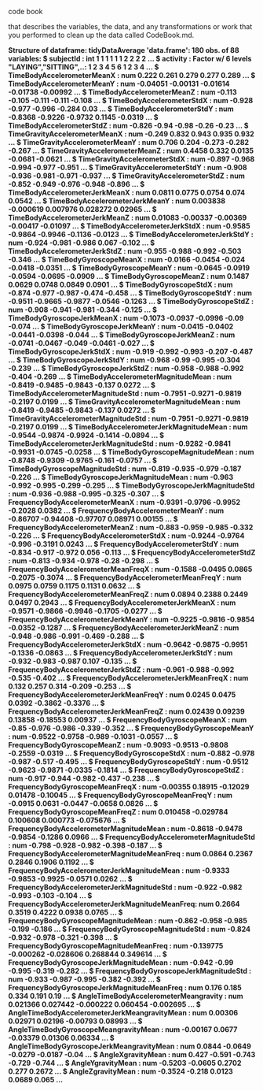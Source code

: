 code book 

that describes the variables, the data, and any transformations or work that you performed to clean up the data called CodeBook.md.

<b>Structure of dataframe: tidyDataAverage <b>
'data.frame':	180 obs. of  88 variables:
 $ subjectId                                      : int  1 1 1 1 1 1 2 2 2 2 ...
 $ activity                                       : Factor w/ 6 levels "LAYING","SITTING",..: 1 2 3 4 5 6 1 2 3 4 ...
 $ TimeBodyAccelerometerMeanX                     : num  0.222 0.261 0.279 0.277 0.289 ...
 $ TimeBodyAccelerometerMeanY                     : num  -0.04051 -0.00131 -0.01614 -0.01738 -0.00992 ...
 $ TimeBodyAccelerometerMeanZ                     : num  -0.113 -0.105 -0.111 -0.111 -0.108 ...
 $ TimeBodyAccelerometerStdX                      : num  -0.928 -0.977 -0.996 -0.284 0.03 ...
 $ TimeBodyAccelerometerStdY                      : num  -0.8368 -0.9226 -0.9732 0.1145 -0.0319 ...
 $ TimeBodyAccelerometerStdZ                      : num  -0.826 -0.94 -0.98 -0.26 -0.23 ...
 $ TimeGravityAccelerometerMeanX                  : num  -0.249 0.832 0.943 0.935 0.932 ...
 $ TimeGravityAccelerometerMeanY                  : num  0.706 0.204 -0.273 -0.282 -0.267 ...
 $ TimeGravityAccelerometerMeanZ                  : num  0.4458 0.332 0.0135 -0.0681 -0.0621 ...
 $ TimeGravityAccelerometerStdX                   : num  -0.897 -0.968 -0.994 -0.977 -0.951 ...
 $ TimeGravityAccelerometerStdY                   : num  -0.908 -0.936 -0.981 -0.971 -0.937 ...
 $ TimeGravityAccelerometerStdZ                   : num  -0.852 -0.949 -0.976 -0.948 -0.896 ...
 $ TimeBodyAccelerometerJerkMeanX                 : num  0.0811 0.0775 0.0754 0.074 0.0542 ...
 $ TimeBodyAccelerometerJerkMeanY                 : num  0.003838 -0.000619 0.007976 0.028272 0.02965 ...
 $ TimeBodyAccelerometerJerkMeanZ                 : num  0.01083 -0.00337 -0.00369 -0.00417 -0.01097 ...
 $ TimeBodyAccelerometerJerkStdX                  : num  -0.9585 -0.9864 -0.9946 -0.1136 -0.0123 ...
 $ TimeBodyAccelerometerJerkStdY                  : num  -0.924 -0.981 -0.986 0.067 -0.102 ...
 $ TimeBodyAccelerometerJerkStdZ                  : num  -0.955 -0.988 -0.992 -0.503 -0.346 ...
 $ TimeBodyGyroscopeMeanX                         : num  -0.0166 -0.0454 -0.024 -0.0418 -0.0351 ...
 $ TimeBodyGyroscopeMeanY                         : num  -0.0645 -0.0919 -0.0594 -0.0695 -0.0909 ...
 $ TimeBodyGyroscopeMeanZ                         : num  0.1487 0.0629 0.0748 0.0849 0.0901 ...
 $ TimeBodyGyroscopeStdX                          : num  -0.874 -0.977 -0.987 -0.474 -0.458 ...
 $ TimeBodyGyroscopeStdY                          : num  -0.9511 -0.9665 -0.9877 -0.0546 -0.1263 ...
 $ TimeBodyGyroscopeStdZ                          : num  -0.908 -0.941 -0.981 -0.344 -0.125 ...
 $ TimeBodyGyroscopeJerkMeanX                     : num  -0.1073 -0.0937 -0.0996 -0.09 -0.074 ...
 $ TimeBodyGyroscopeJerkMeanY                     : num  -0.0415 -0.0402 -0.0441 -0.0398 -0.044 ...
 $ TimeBodyGyroscopeJerkMeanZ                     : num  -0.0741 -0.0467 -0.049 -0.0461 -0.027 ...
 $ TimeBodyGyroscopeJerkStdX                      : num  -0.919 -0.992 -0.993 -0.207 -0.487 ...
 $ TimeBodyGyroscopeJerkStdY                      : num  -0.968 -0.99 -0.995 -0.304 -0.239 ...
 $ TimeBodyGyroscopeJerkStdZ                      : num  -0.958 -0.988 -0.992 -0.404 -0.269 ...
 $ TimeBodyAccelerometerMagnitudeMean             : num  -0.8419 -0.9485 -0.9843 -0.137 0.0272 ...
 $ TimeBodyAccelerometerMagnitudeStd              : num  -0.7951 -0.9271 -0.9819 -0.2197 0.0199 ...
 $ TimeGravityAccelerometerMagnitudeMean          : num  -0.8419 -0.9485 -0.9843 -0.137 0.0272 ...
 $ TimeGravityAccelerometerMagnitudeStd           : num  -0.7951 -0.9271 -0.9819 -0.2197 0.0199 ...
 $ TimeBodyAccelerometerJerkMagnitudeMean         : num  -0.9544 -0.9874 -0.9924 -0.1414 -0.0894 ...
 $ TimeBodyAccelerometerJerkMagnitudeStd          : num  -0.9282 -0.9841 -0.9931 -0.0745 -0.0258 ...
 $ TimeBodyGyroscopeMagnitudeMean                 : num  -0.8748 -0.9309 -0.9765 -0.161 -0.0757 ...
 $ TimeBodyGyroscopeMagnitudeStd                  : num  -0.819 -0.935 -0.979 -0.187 -0.226 ...
 $ TimeBodyGyroscopeJerkMagnitudeMean             : num  -0.963 -0.992 -0.995 -0.299 -0.295 ...
 $ TimeBodyGyroscopeJerkMagnitudeStd              : num  -0.936 -0.988 -0.995 -0.325 -0.307 ...
 $ FrequencyBodyAccelerometerMeanX                : num  -0.9391 -0.9796 -0.9952 -0.2028 0.0382 ...
 $ FrequencyBodyAccelerometerMeanY                : num  -0.86707 -0.94408 -0.97707 0.08971 0.00155 ...
 $ FrequencyBodyAccelerometerMeanZ                : num  -0.883 -0.959 -0.985 -0.332 -0.226 ...
 $ FrequencyBodyAccelerometerStdX                 : num  -0.9244 -0.9764 -0.996 -0.3191 0.0243 ...
 $ FrequencyBodyAccelerometerStdY                 : num  -0.834 -0.917 -0.972 0.056 -0.113 ...
 $ FrequencyBodyAccelerometerStdZ                 : num  -0.813 -0.934 -0.978 -0.28 -0.298 ...
 $ FrequencyBodyAccelerometerMeanFreqX            : num  -0.1588 -0.0495 0.0865 -0.2075 -0.3074 ...
 $ FrequencyBodyAccelerometerMeanFreqY            : num  0.0975 0.0759 0.1175 0.1131 0.0632 ...
 $ FrequencyBodyAccelerometerMeanFreqZ            : num  0.0894 0.2388 0.2449 0.0497 0.2943 ...
 $ FrequencyBodyAccelerometerJerkMeanX            : num  -0.9571 -0.9866 -0.9946 -0.1705 -0.0277 ...
 $ FrequencyBodyAccelerometerJerkMeanY            : num  -0.9225 -0.9816 -0.9854 -0.0352 -0.1287 ...
 $ FrequencyBodyAccelerometerJerkMeanZ            : num  -0.948 -0.986 -0.991 -0.469 -0.288 ...
 $ FrequencyBodyAccelerometerJerkStdX             : num  -0.9642 -0.9875 -0.9951 -0.1336 -0.0863 ...
 $ FrequencyBodyAccelerometerJerkStdY             : num  -0.932 -0.983 -0.987 0.107 -0.135 ...
 $ FrequencyBodyAccelerometerJerkStdZ             : num  -0.961 -0.988 -0.992 -0.535 -0.402 ...
 $ FrequencyBodyAccelerometerJerkMeanFreqX        : num  0.132 0.257 0.314 -0.209 -0.253 ...
 $ FrequencyBodyAccelerometerJerkMeanFreqY        : num  0.0245 0.0475 0.0392 -0.3862 -0.3376 ...
 $ FrequencyBodyAccelerometerJerkMeanFreqZ        : num  0.02439 0.09239 0.13858 -0.18553 0.00937 ...
 $ FrequencyBodyGyroscopeMeanX                    : num  -0.85 -0.976 -0.986 -0.339 -0.352 ...
 $ FrequencyBodyGyroscopeMeanY                    : num  -0.9522 -0.9758 -0.989 -0.1031 -0.0557 ...
 $ FrequencyBodyGyroscopeMeanZ                    : num  -0.9093 -0.9513 -0.9808 -0.2559 -0.0319 ...
 $ FrequencyBodyGyroscopeStdX                     : num  -0.882 -0.978 -0.987 -0.517 -0.495 ...
 $ FrequencyBodyGyroscopeStdY                     : num  -0.9512 -0.9623 -0.9871 -0.0335 -0.1814 ...
 $ FrequencyBodyGyroscopeStdZ                     : num  -0.917 -0.944 -0.982 -0.437 -0.238 ...
 $ FrequencyBodyGyroscopeMeanFreqX                : num  -0.00355 0.18915 -0.12029 0.01478 -0.10045 ...
 $ FrequencyBodyGyroscopeMeanFreqY                : num  -0.0915 0.0631 -0.0447 -0.0658 0.0826 ...
 $ FrequencyBodyGyroscopeMeanFreqZ                : num  0.010458 -0.029784 0.100608 0.000773 -0.075676 ...
 $ FrequencyBodyAccelerometerMagnitudeMean        : num  -0.8618 -0.9478 -0.9854 -0.1286 0.0966 ...
 $ FrequencyBodyAccelerometerMagnitudeStd         : num  -0.798 -0.928 -0.982 -0.398 -0.187 ...
 $ FrequencyBodyAccelerometerMagnitudeMeanFreq    : num  0.0864 0.2367 0.2846 0.1906 0.1192 ...
 $ FrequencyBodyAccelerometerJerkMagnitudeMean    : num  -0.9333 -0.9853 -0.9925 -0.0571 0.0262 ...
 $ FrequencyBodyAccelerometerJerkMagnitudeStd     : num  -0.922 -0.982 -0.993 -0.103 -0.104 ...
 $ FrequencyBodyAccelerometerJerkMagnitudeMeanFreq: num  0.2664 0.3519 0.4222 0.0938 0.0765 ...
 $ FrequencyBodyGyroscopeMagnitudeMean            : num  -0.862 -0.958 -0.985 -0.199 -0.186 ...
 $ FrequencyBodyGyroscopeMagnitudeStd             : num  -0.824 -0.932 -0.978 -0.321 -0.398 ...
 $ FrequencyBodyGyroscopeMagnitudeMeanFreq        : num  -0.139775 -0.000262 -0.028606 0.268844 0.349614 ...
 $ FrequencyBodyGyroscopeJerkMagnitudeMean        : num  -0.942 -0.99 -0.995 -0.319 -0.282 ...
 $ FrequencyBodyGyroscopeJerkMagnitudeStd         : num  -0.933 -0.987 -0.995 -0.382 -0.392 ...
 $ FrequencyBodyGyroscopeJerkMagnitudeMeanFreq    : num  0.176 0.185 0.334 0.191 0.19 ...
 $ AngleTimeBodyAccelerometerMeangravity          : num  0.021366 0.027442 -0.000222 0.060454 -0.002695 ...
 $ AngleTimeBodyAccelerometerJerkMeangravityMean  : num  0.00306 0.02971 0.02196 -0.00793 0.08993 ...
 $ AngleTimeBodyGyroscopeMeangravityMean          : num  -0.00167 0.0677 -0.03379 0.01306 0.06334 ...
 $ AngleTimeBodyGyroscopeJerkMeangravityMean      : num  0.0844 -0.0649 -0.0279 -0.0187 -0.04 ...
 $ AngleXgravityMean                              : num  0.427 -0.591 -0.743 -0.729 -0.744 ...
 $ AngleYgravityMean                              : num  -0.5203 -0.0605 0.2702 0.277 0.2672 ...
 $ AngleZgravityMean                              : num  -0.3524 -0.218 0.0123 0.0689 0.065 ...
> 

